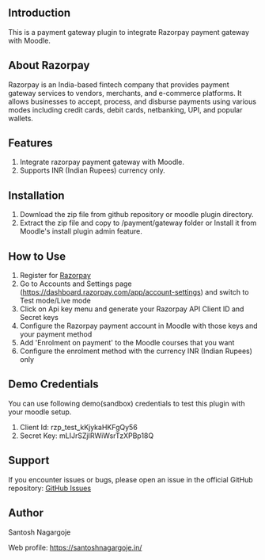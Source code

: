 ## Introduction
This is a payment gateway plugin to integrate Razorpay payment gateway with Moodle.

## About Razorpay
Razorpay is an India-based fintech company that provides payment gateway services to vendors, merchants, and e-commerce platforms. 
It allows businesses to accept, process, and disburse payments using various modes including credit cards, debit cards, netbanking, UPI, and popular wallets.

## Features
1. Integrate razorpay payment gateway with Moodle.
2. Supports INR (Indian Rupees) currency only.

## Installation
1. Download the zip file from github repository or moodle plugin directory.
2. Extract the zip file and copy to /payment/gateway folder or Install it from Moodle's install plugin admin feature.

## How to Use
1. Register for [Razorpay](https://razorpay.com)
2. Go to Accounts and Settings page (https://dashboard.razorpay.com/app/account-settings) and switch to Test mode/Live mode
3. Click on Api key menu and generate your Razorpay API Client ID and Secret keys
4. Configure the Razorpay payment account in Moodle with those keys and your payment method
5. Add 'Enrolment on payment' to the Moodle courses that you want
6. Configure the enrolment method with the currency INR (Indian Rupees) only

## Demo Credentials
You can use following demo(sandbox) credentials to test this plugin with your moodle setup.
1. Client Id: rzp_test_kKjykaHKFgQy56
2. Secret Key: mLIJrSZjIRWiWsrTzXPBp18Q

## Support
If you encounter issues or bugs, please open an issue in the official GitHub repository: [GitHub Issues](https://github.com/santoshndev/moodle-paygw_razorpay/issues)

## Author
Santosh Nagargoje

Web profile: https://santoshnagargoje.in/